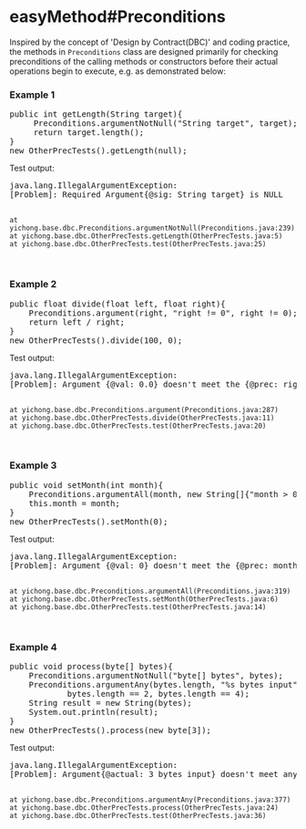 <h1>easyMethod#Preconditions</h1>

  Inspired by the concept of 'Design by Contract(DBC)' and coding practice, the methods in <code>Preconditions</code> class are designed primarily for checking preconditions of the calling methods or constructors before their actual operations begin to execute, e.g. as demonstrated below:

<h3>Example 1</h3>
<pre>
public int getLength(String target){
     Preconditions.argumentNotNull("String target", target);
     return target.length();
}
new OtherPrecTests().getLength(null);
</pre>
Test output:
<pre>
java.lang.IllegalArgumentException: 
[Problem]: Required Argument{@sig: String target} is NULL

	at yichong.base.dbc.Preconditions.argumentNotNull(Preconditions.java:239)
	at yichong.base.dbc.OtherPrecTests.getLength(OtherPrecTests.java:5)
	at yichong.base.dbc.OtherPrecTests.test(OtherPrecTests.java:25)
</pre>
<h3>Example 2</h3>
<pre>
public float divide(float left, float right){
    Preconditions.argument(right, "right != 0", right != 0);
    return left / right;
}
new OtherPrecTests().divide(100, 0);
</pre>
Test output:
<pre>
java.lang.IllegalArgumentException: 
[Problem]: Argument {@val: 0.0} doesn't meet the {@prec: right != 0}

	at yichong.base.dbc.Preconditions.argument(Preconditions.java:287)
	at yichong.base.dbc.OtherPrecTests.divide(OtherPrecTests.java:11)
	at yichong.base.dbc.OtherPrecTests.test(OtherPrecTests.java:20)
</pre>
<h3>Example 3</h3>
<pre>
public void setMonth(int month){
    Preconditions.argumentAll(month, new String[]{"month > 0", "month < 13"}, month > 0, month < 13);
    this.month = month;
}
new OtherPrecTests().setMonth(0);
</pre>
Test output:
<pre>
java.lang.IllegalArgumentException: 
[Problem]: Argument {@val: 0} doesn't meet the {@prec: month > 0}

	at yichong.base.dbc.Preconditions.argumentAll(Preconditions.java:319)
	at yichong.base.dbc.OtherPrecTests.setMonth(OtherPrecTests.java:6)
	at yichong.base.dbc.OtherPrecTests.test(OtherPrecTests.java:14)
</pre>
<h3>Example 4</h3>
<pre>
public void process(byte[] bytes){
    Preconditions.argumentNotNull("byte[] bytes", bytes);
    Preconditions.argumentAny(bytes.length, "%s bytes input", "2 bytes or 4 bytes only",
            bytes.length == 2, bytes.length == 4);
    String result = new String(bytes);
    System.out.println(result);
}
new OtherPrecTests().process(new byte[3]);
</pre>
Test output:
<pre>
java.lang.IllegalArgumentException: 
[Problem]: Argument{@actual: 3 bytes input} doesn't meet any of these specified conditions{@prec: 2 bytes or 4 bytes only}

	at yichong.base.dbc.Preconditions.argumentAny(Preconditions.java:377)
	at yichong.base.dbc.OtherPrecTests.process(OtherPrecTests.java:24)
	at yichong.base.dbc.OtherPrecTests.test(OtherPrecTests.java:36)

</pre>